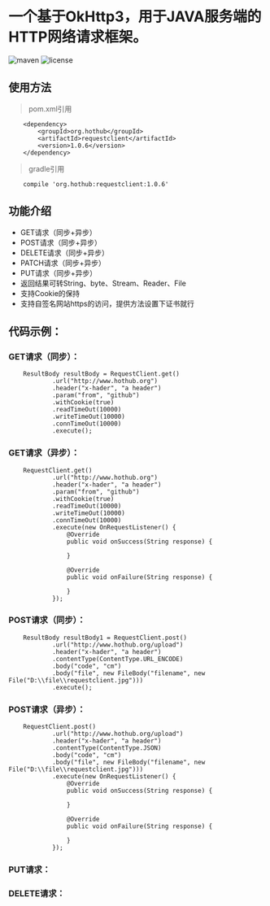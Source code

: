 # 一个基于OkHttp3，用于JAVA服务端的HTTP网络请求框架。


![maven](https://img.shields.io/maven-central/v/org.hothub/requestclient.svg)
![license](https://img.shields.io/github/license/opprime/requestclient.svg)




## 使用方法
>pom.xml引用
```
    <dependency>
        <groupId>org.hothub</groupId>
        <artifactId>requestclient</artifactId>
        <version>1.0.6</version>
    </dependency>
```

>gradle引用
```
    compile 'org.hothub:requestclient:1.0.6'
```



## 功能介绍
* GET请求（同步+异步）
* POST请求（同步+异步）
* DELETE请求（同步+异步）
* PATCH请求（同步+异步）
* PUT请求（同步+异步）
* 返回结果可转String、byte、Stream、Reader、File
* 支持Cookie的保持
* 支持自签名网站https的访问，提供方法设置下证书就行


## 代码示例：

### GET请求（同步）：
```
    ResultBody resultBody = RequestClient.get()
            .url("http://www.hothub.org")
            .header("x-hader", "a header")
            .param("from", "github")
            .withCookie(true)
            .readTimeOut(10000)
            .writeTimeOut(10000)
            .connTimeOut(10000)
            .execute();
```



### GET请求（异步）：
```
    RequestClient.get()
            .url("http://www.hothub.org")
            .header("x-hader", "a header")
            .param("from", "github")
            .withCookie(true)
            .readTimeOut(10000)
            .writeTimeOut(10000)
            .connTimeOut(10000)
            .execute(new OnRequestListener() {
                @Override
                public void onSuccess(String response) {
                                             
                }
                     
                @Override
                public void onFailure(String response) {
                     
                }
            });
```



### POST请求（同步）：
```
    ResultBody resultBody1 = RequestClient.post()
            .url("http://www.hothub.org/upload")
            .header("x-hader", "a header")
            .contentType(ContentType.URL_ENCODE)
            .body("code", "cm")
            .body("file", new FileBody("filename", new File("D:\\file\\requestclient.jpg")))
            .execute();
```



### POST请求（异步）：
```
    RequestClient.post()
            .url("http://www.hothub.org/upload")
            .header("x-hader", "a header")
            .contentType(ContentType.JSON)
            .body("code", "cm")
            .body("file", new FileBody("filename", new File("D:\\file\\requestclient.jpg")))
            .execute(new OnRequestListener() {
                @Override
                public void onSuccess(String response) {
                                             
                }

                @Override
                public void onFailure(String response) {
                     
                }
            });
```



### PUT请求：



### DELETE请求：



